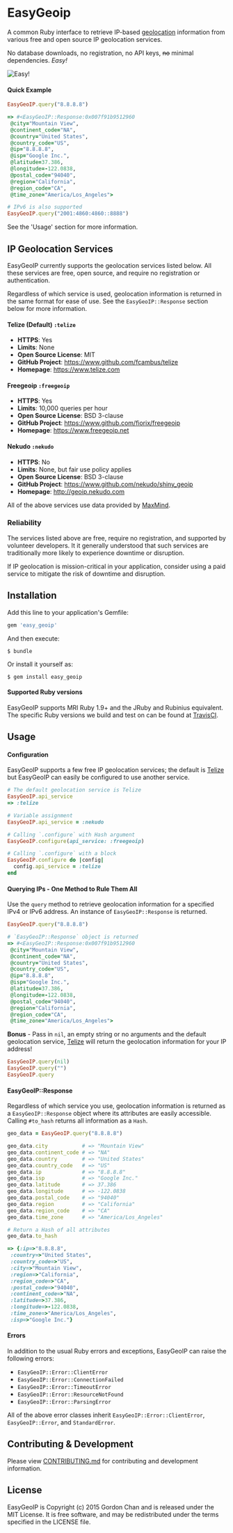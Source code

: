 # EasyGeoip

A common Ruby interface to retrieve IP-based [geolocation](https://en.wikipedia.org/wiki/Geolocation) information from various free and open source IP geolocation services.

No database downloads, no registration, no API keys, ~~no~~ minimal dependencies. *Easy!*

![Easy!](https://github.com/gchan/easy_geoip/blob/master/easy.gif)

#### Quick Example

```ruby
EasyGeoIP.query("8.8.8.8")

=> #<EasyGeoIP::Response:0x007f91b9512960
 @city="Mountain View",
 @continent_code="NA",
 @country="United States",
 @country_code="US",
 @ip="8.8.8.8",
 @isp="Google Inc.",
 @latitude=37.386,
 @longitude=-122.0838,
 @postal_code="94040",
 @region="California",
 @region_code="CA",
 @time_zone="America/Los_Angeles">

# IPv6 is also supported
EasyGeoIP.query("2001:4860:4860::8888")
```

See the 'Usage' section for more information.

## IP Geolocation Services
EasyGeoIP currently supports the geolocation services listed below. All these services are free, open source, and require no registration or authentication.

Regardless of which service is used, geolocation information is returned in the same format for ease of use. See the `EasyGeoIP::Response` section below for more information.

#### Telize (Default) `:telize`
* **HTTPS**: Yes
* **Limits**: None
* **Open Source License**: MIT
* **GitHub Project**: https://www.github.com/fcambus/telize
* **Homepage**: https://www.telize.com

#### Freegeoip `:freegeoip`
* **HTTPS**: Yes
* **Limits**: 10,000 queries per hour
* **Open Source License**: BSD 3-clause
* **GitHub Project**: https://www.github.com/fiorix/freegeoip
* **Homepage**: https://www.freegeoip.net

#### Nekudo `:nekudo`
* **HTTPS**: No
* **Limits**: None, but fair use policy applies
* **Open Source License**: BSD 3-clause
* **GitHub Project**: https://www.github.com/nekudo/shiny_geoip
* **Homepage**: http://geoip.nekudo.com

All of the above services use data provided by [MaxMind](http://www.maxmind.com).

### Reliability

The services listed above are free, require no registration, and supported by volunteer developers. It it generally understood that such services are traditionally more likely to experience downtime or disruption.

If IP geolocation is mission-critical in your application, consider using a paid service to mitigate the risk of downtime and disruption.

## Installation

Add this line to your application's Gemfile:

```ruby
gem 'easy_geoip'
```

And then execute:

    $ bundle

Or install it yourself as:

    $ gem install easy_geoip


#### Supported Ruby versions
EasyGeoIP supports MRI Ruby 1.9+ and the JRuby and Rubinius equivalent. The specific Ruby versions we build and test on can be found at [TravisCI](https://travis-ci.org/gchan/easy_geoip).

## Usage

#### Configuration

EasyGeoIP supports a few free IP geolocation services; the default is [Telize](https://www.telize.com) but EasyGeoIP can easily be configured to use another service.

```ruby
# The default geolocation service is Telize
EasyGeoIP.api_service
=> :telize

# Variable assignment
EasyGeoIP.api_service = :nekudo

# Calling `.configure` with Hash argument
EasyGeoIP.configure(api_service: :freegeoip)

# Calling `.configure` with a block
EasyGeoIP.configure do |config|
  config.api_service = :telize
end
```

#### Querying IPs - One Method to Rule Them All

Use the `query` method to retrieve geolocation information for a specified IPv4 or IPv6 address. An instance of `EasyGeoIP::Response` is returned.

```ruby
EasyGeoIP.query("8.8.8.8")

# `EasyGeoIP::Response` object is returned
=> #<EasyGeoIP::Response:0x007f91b9512960
 @city="Mountain View",
 @continent_code="NA",
 @country="United States",
 @country_code="US",
 @ip="8.8.8.8",
 @isp="Google Inc.",
 @latitude=37.386,
 @longitude=-122.0838,
 @postal_code="94040",
 @region="California",
 @region_code="CA",
 @time_zone="America/Los_Angeles">
```

**Bonus** - Pass in `nil`, an empty string or no arguments and the default geolocation service, [Telize](https://www.telize.com) will return the geolocation information for your IP address!

```ruby
EasyGeoIP.query(nil)
EasyGeoIP.query("")
EasyGeoIP.query
```

#### EasyGeoIP::Response

Regardless of which service you use, geolocation information is returned as a `EasyGeoIP::Response` object where its attributes are easily accessible. Calling `#to_hash` returns all information as a `Hash`.

```ruby
geo_data = EasyGeoIP.query("8.8.8.8")

geo_data.city           # => "Mountain View"
geo_data.continent_code # => "NA"
geo_data.country        # => "United States"
geo_data.country_code   # => "US"
geo_data.ip             # => "8.8.8.8"
geo_data.isp            # => "Google Inc."
geo_data.latitude       # => 37.386
geo_data.longitude      # => -122.0838
geo_data.postal_code    # => "94040"
geo_data.region         # => "California"
geo_data.region_code    # => "CA"
geo_data.time_zone      # => "America/Los_Angeles"

# Return a Hash of all attributes
geo_data.to_hash

=> {:ip=>"8.8.8.8",
 :country=>"United States",
 :country_code=>"US",
 :city=>"Mountain View",
 :region=>"California",
 :region_code=>"CA",
 :postal_code=>"94040",
 :continent_code=>"NA",
 :latitude=>37.386,
 :longitude=>-122.0838,
 :time_zone=>"America/Los_Angeles",
 :isp=>"Google Inc."}
```

#### Errors

In addition to the usual Ruby errors and exceptions, EasyGeoIP can raise the following errors:

* `EasyGeoIP::Error::ClientError`
* `EasyGeoIP::Error::ConnectionFailed`
* `EasyGeoIP::Error::TimeoutError`
* `EasyGeoIP::Error::ResourceNotFound`
* `EasyGeoIP::Error::ParsingError`

All of the above error classes inherit `EasyGeoIP::Error::ClientError`, `EasyGeoIP::Error`, and `StandardError`.

## Contributing & Development

Please view [CONTRIBUTING.md](https://github.com/gchan/easy_geoip/blob/master/CONTRIBUTING.md) for contributing and development information.

## License

EasyGeoIP is Copyright (c) 2015 Gordon Chan and is released under the MIT License. It is free software, and may be redistributed under the terms specified in the LICENSE file.
